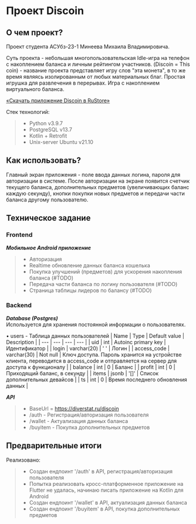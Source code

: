 # Проект Discoin
 
## О чем проект?
Проект студента АСУбз-23-1 Минеева Михаила Владимировича.

Суть проекта - небольшая многопользовательская Idle-игра на телефон с накоплением баланса и личным рейтингом участников.
(Discoin = This coin) - название проекта представляет игру слов "эта монета", в то же время являясь изолированным от любых материальных благ.
Простая игрушка для развлечения в перерывах. Игра с накоплением виртуального баланса.

[«Скачать приложение Discoin в RuStore»](https://apps.rustore.ru/app/ru.diverstat.discoin)

Стек технологий:
> - Python v3.9.7
> - PostgreSQL v13.7
> - Kotlin + Retrofit
> - Unix-server Ubuntu v21.10

## Как использовать?
Главный экран приложения - поле ввода данных логина, пароля для авторизации в системе.
После авторизации на экране появится счетчик текущего баланса, дополнительных предметов (увеличивающих баланс каждую секунду), кнопки покупки новых предметов и передачи части баланса другому пользователю.


## Техническое задание
### Frontend 
***Мобильное Android приложение***
> - Авторизация
> - Realtime обновление данных баланса кошелька
> - Покупка улучшений (предметов) для ускорения накопления баланса (#TODO)
> - Передача части баланса по логину пользователя (#TODO)
> - Страница таблицы лидеров по балансу (#TODO)


### Backend  
***Database (Postgres)***  
Используется для хранения постоянной информации о пользователях.
  
• users - Таблица данных пользователей
| Name | Type | Default value | Description |
| --- | --- | --- | --- |
| uid | int | Autoinc primary key | Идентификатор |
| login | varchar(20) | ' ' | Логин |
| access_code | varchar(30) | Not null | Ключ доступа. Пароль хранится на устройстве клиента, переводится в access_code и отправляется на сервер для доступа к функционалу |
| balance | int | 0 | Баланс |
| profit | int | 0 | Приходящий баланс, в секунду |
| items | jsonb | '[]' | Список дополнительных девайсов |
| ts | int | 0 | Время последнего обновления данных |
	


***API***
> - BaseUrl = https://diverstat.ru/discoin
> - /auth - Регистрация/авторизация пользователя
> - /wallet - Актуализация данных баланса
> - /buyitem - Покупка дополнительных предметов

 
 ## Предварительные итоги

Реализовано:
> - Создан ендпоинт '/auth' в API, регистрация/авторизация пользователя
> - Попытка реализовать кросс-платформенное приложение на Flutter не удалась, начинаю писать приложение на Kotlin для Android
> - Создан ендпоинт '/wallet' в API, актуализация данных баланса
> - Создан ендпоинт '/buyitem' в API, покупка дополнительных предметов
